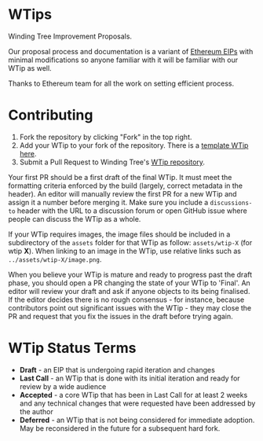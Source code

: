 # WTips
Winding Tree Improvement Proposals.

Our proposal process and documentation is a variant of [Ethereum EIPs](https://github.com/ethereum/EIPs)  with minimal modifications so anyone familiar with it will be familiar with our WTip as well.

Thanks to Ethereum team for all the work on setting efficient process.

# Contributing

 1. Fork the repository by clicking "Fork" in the top right.
 2. Add your WTip to your fork of the repository. There is a [template WTip here](wtip-X.md).
 3. Submit a Pull Request to Winding Tree's [WTip repository](https://github.com/windingtree/wtips).

Your first PR should be a first draft of the final WTip. It must meet the formatting criteria enforced by the build (largely, correct metadata in the header). An editor will manually review the first PR for a new WTip and assign it a number before merging it. Make sure you include a `discussions-to` header with the URL to a discussion forum or open GitHub issue where people can discuss the WTip as a whole.

If your WTip requires images, the image files should be included in a subdirectory of the `assets` folder for that WTip as follow: `assets/wtip-X` (for wtip **X**). When linking to an image in the WTip, use relative links such as `../assets/wtip-X/image.png`.

When you believe your WTip is mature and ready to progress past the draft phase, you should open a PR changing the state of your WTip to 'Final'. An editor will review your draft and ask if anyone objects to its being finalised. If the editor decides there is no rough consensus - for instance, because contributors point out significant issues with the WTip - they may close the PR and request that you fix the issues in the draft before trying again.

# WTip Status Terms
* **Draft** - an EIP that is undergoing rapid iteration and changes
* **Last Call** - an WTip that is done with its initial iteration and ready for review by a wide audience
* **Accepted** - a core WTip that has been in Last Call for at least 2 weeks and any technical changes that were requested have been addressed by the author
* **Deferred** - an WTip that is not being considered for immediate adoption. May be reconsidered in the future for a subsequent hard fork.
